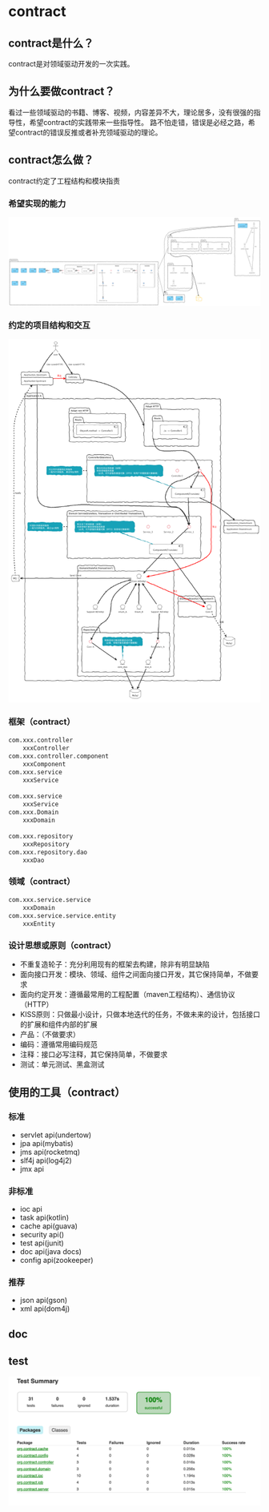 # contract

## contract是什么？
contract是对领域驱动开发的一次实践。

## 为什么要做contract？
看过一些领域驱动的书籍、博客、视频，内容差异不大，理论居多，没有很强的指导性，希望contract的实践带来一些指导性。
路不怕走错，错误是必经之路，希望contract的错误反推或者补充领域驱动的理论。

## contract怎么做？
contract约定了工程结构和模块指责

### 希望实现的能力
<img src="Ability.png">

### 约定的项目结构和交互
<img src="Activity.png">

### 框架（contract）
```
com.xxx.controller
    xxxController
com.xxx.controller.component
    xxxComponent
com.xxx.service
    xxxService
    
com.xxx.service
    xxxService
com.xxx.Domain
    xxxDomain
    
com.xxx.repository
    xxxRepository
com.xxx.repository.dao
    xxxDao
``` 

### 领域（contract）
```
com.xxx.service.service
    xxxDomain
com.xxx.service.service.entity
    xxxEntity
```

### 设计思想或原则（contract）
* 不重复造轮子：充分利用现有的框架去构建，除非有明显缺陷
* 面向接口开发：模块、领域、组件之间面向接口开发，其它保持简单，不做要求
* 面向约定开发：遵循最常用的工程配置（maven工程结构）、通信协议（HTTP）
* KISS原则：只做最小设计，只做本地迭代的任务，不做未来的设计，包括接口的扩展和组件内部的扩展
* 产品：（不做要求）
* 编码：遵循常用编码规范
* 注释：接口必写注释，其它保持简单，不做要求
* 测试：单元测试、黑盒测试

## 使用的工具（contract）

### 标准
* servlet api(undertow)
* jpa api(mybatis)
* jms api(rocketmq)
* slf4j api(log4j2)
* jmx api

### 非标准
* ioc api
* task api(kotlin)
* cache api(guava)
* security api()
* test api(junit)
* doc api(java docs)
* config api(zookeeper)

### 推荐
* json api(gson)
* xml api(dom4j)

## doc


## test
![test](reports/img.png)